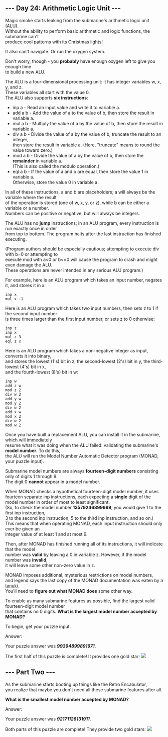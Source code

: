 ## --- Day 24: Arithmetic Logic Unit --- ##
Magic smoke starts leaking from the submarine's arithmetic logic unit (ALU).    
Without the ability to perform basic arithmetic and logic functions, the submarine can't     
produce cool patterns with its Christmas lights!    

It also can't navigate. Or run the oxygen system.    

Don't worry, though - you **probably** have enough oxygen left to give you enough time     
to build a new ALU.

The ALU is a four-dimensional processing unit: it has integer variables w, x, y, and z.     
These variables all start with the value 0.    
The ALU also supports **six instructions**:    
- inp a - Read an input value and write it to variable a.    
- add a b - Add the value of a to the value of b, then store the result in variable a.    
- mul a b - Multiply the value of a by the value of b, then store the result in variable a.    
- div a b - Divide the value of a by the value of b, truncate the result to an integer,     
then store the result in variable a. (Here, "truncate" means to round the value toward zero.)    
- mod a b - Divide the value of a by the value of b, then store the **remainder** in variable a.     
(This is also called the modulo operation.)    
- eql a b - If the value of a and b are equal, then store the value 1 in variable a.     
Otherwise, store the value 0 in variable a.    

In all of these instructions, a and b are placeholders; a will always be the variable where the result     
of the operation is stored (one of w, x, y, or z), while b can be either a variable or a number.     
Numbers can be positive or negative, but will always be integers.    

The ALU has no **jump** instructions; in an ALU program, every instruction is run exactly once in order     
from top to bottom. The program halts after the last instruction has finished executing.    

(Program authors should be especially cautious; attempting to execute div with b=0 or attempting to     
execute mod with a<0 or b<=0 will cause the program to crash and might even damage the ALU.     
These operations are never intended in any serious ALU program.)    

For example, here is an ALU program which takes an input number, negates it, and stores it in x:    
````
inp x
mul x -1
````
Here is an ALU program which takes two input numbers, then sets z to 1 if the second input number     
is three times larger than the first input number, or sets z to 0 otherwise:    
````
inp z
inp x
mul z 3
eql z x
````
Here is an ALU program which takes a non-negative integer as input, converts it into binary,     
and stores the lowest (1's) bit in z, the second-lowest (2's) bit in y, the third-lowest (4's) bit in x,     
and the fourth-lowest (8's) bit in w:    
````
inp w
add z w
mod z 2
div w 2
add y w
mod y 2
div w 2
add x w
mod x 2
div w 2
mod w 2
````
Once you have built a replacement ALU, you can install it in the submarine, which will immediately     
resume what it was doing when the ALU failed: validating the submarine's **model number**. To do this,     
the ALU will run the Model Number Automatic Detector program (MONAD, your puzzle input).    

Submarine model numbers are always **fourteen-digit numbers** consisting only of digits 1 through 9.     
The digit 0 **cannot** appear in a model number.    

When MONAD checks a hypothetical fourteen-digit model number, it uses fourteen separate inp instructions, 
each expecting a **single** digit of the model number in order of most to least significant.     
(So, to check the model number **13579246899999**, you would give 1 to the first inp instruction,     
3 to the second inp instruction, 5 to the third inp instruction, and so on.) 
This means that when operating MONAD, each input instruction should only ever be given an    
integer value of at least 1 and at most 9.

Then, after MONAD has finished running all of its instructions, it will indicate that the model     
number was **valid** by leaving a 0 in variable z. However, if the model number was **invalid**,    
it will leave some other non-zero value in z.    

MONAD imposes additional, mysterious restrictions on model numbers,     
and legend says the last copy of the MONAD documentation was eaten by a [tanuki](https://en.wikipedia.org/wiki/Japanese_raccoon_dog).     
You'll need to **figure out what MONAD does** some other way.    

To enable as many submarine features as possible, find the largest valid fourteen-digit model number     
that contains no 0 digits. **What is the largest model number accepted by MONAD?**    

To begin, get your puzzle input.

Answer: 
 
Your puzzle answer was _**99394899891971**_.

The first half of this puzzle is complete! It provides one gold star: 
![](https://raw.githubusercontent.com/rcemper/ZPretty/master/1star.png)

## --- Part Two --- ##
As the submarine starts booting up things like the Retro Encabulator,     
you realize that maybe you don't need all these submarine features after all.    

**What is the smallest model number accepted by MONAD?**   

Answer: 
 
Your puzzle answer was _**92171126131911**_.

Both parts of this puzzle are complete! They provide two gold stars:  ![](https://raw.githubusercontent.com/rcemper/ZPretty/master/2star.png)
